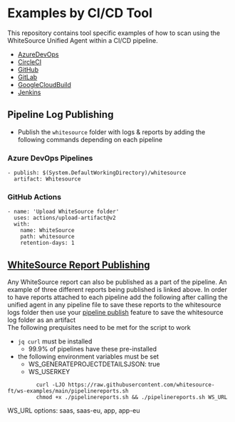 # Examples by CI/CD Tool
This repository contains tool specific examples of how to scan using the WhiteSource Unified Agent within a CI/CD pipeline.

* [AzureDevOps](AzureDevops)
* [CircleCI](CircleCI)
* [GitHub](GitHub)
* [GitLab](GitLab)
* [GoogleCloudBuild](GoogleCloudBuild)
* [Jenkins](Jenkins)


## Pipeline Log Publishing

* Publish the `whitesource` folder with logs & reports by adding the following commands depending on each pipeline

### Azure DevOps Pipelines

```
- publish: $(System.DefaultWorkingDirectory)/whitesource
  artifact: Whitesource
```
### GitHub Actions

```
- name: 'Upload WhiteSource folder'
  uses: actions/upload-artifact@v2
  with:
    name: WhiteSource
    path: whitesource
    retention-days: 1
```

## [WhiteSource Report Publishing](../pipelinereports.sh)

Any WhiteSource report can also be published as a part of the pipeline. An example of three different reports being published is linked above.  In order to have reports attached to each pipeline add the following after calling the unified agent in any pipeline file to save these reports to the whitesource logs folder
then use your [pipeline publish](CI-CD/CI-CD.md#Pipeline-Log-Publishing) feature to save the whitesource log folder as an artifact
<br>
The following prequisites need to be met for the script to work
<br>
* ```jq curl``` must be installed
  * 99.9% of pipelines have these pre-installed
* the following environment variables must be set
  * WS_GENERATEPROJECTDETAILSJSON: true
  * WS_USERKEY

```
         curl -LJO https://raw.githubusercontent.com/whitesource-ft/ws-examples/main/pipelinereports.sh
         chmod +x ./pipelinereports.sh && ./pipelinereports.sh WS_URL
```
WS_URL options: saas, saas-eu, app, app-eu